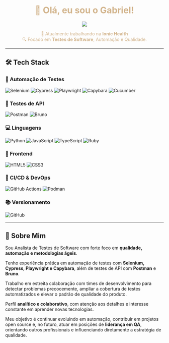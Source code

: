 <h1 align="center" style="color:#D2B48C">👋 Olá, eu sou o Gabriel!</h1>

<p align="center">
  <a href="https://github.com/gabrielucasantos">
    <img src="https://img.shields.io/badge/Software%20Tester%20Analyst-0d1117?style=for-the-badge&logo=github&logoColor=D2B48C" />
  </a>
</p>

<p align="center" style="color:#D2B48C">
  💼 Atualmente trabalhando na <strong>Ionic Health</strong><br/>
  🔍 Focado em <strong>Testes de Software</strong>, Automação e Qualidade.
</p>

---

## 🛠️ Tech Stack

### 🎯 Automação de Testes
![Selenium](https://img.shields.io/badge/Selenium-43B02A?style=for-the-badge&logo=selenium&logoColor=white)
![Cypress](https://img.shields.io/badge/Cypress-17202C?style=for-the-badge&logo=cypress&logoColor=white)
![Playwright](https://img.shields.io/badge/Playwright-2EAD33?style=for-the-badge&logo=playwright&logoColor=white)
![Capybara](https://img.shields.io/badge/Capybara-E9573F?style=for-the-badge&logo&logoColor=white)
![Cucumber](https://img.shields.io/badge/Cucumber-23D96C?style=for-the-badge&logo=cucumber&logoColor=white)

### 🔧 Testes de API
![Postman](https://img.shields.io/badge/Postman-FF6C37?style=for-the-badge&logo=postman&logoColor=white)
![Bruno](https://img.shields.io/badge/Bruno-8A2BE2?style=for-the-badge&logo=bruno&logoColor=white)

### 💻 Linguagens
![Python](https://img.shields.io/badge/Python-3776AB?style=for-the-badge&logo=python&logoColor=white)
![JavaScript](https://img.shields.io/badge/JavaScript-F7DF1E?style=for-the-badge&logo=javascript&logoColor=black)
![TypeScript](https://img.shields.io/badge/TypeScript-3178C6?style=for-the-badge&logo=typescript&logoColor=white)
![Ruby](https://img.shields.io/badge/Ruby-CC342D?style=for-the-badge&logo=ruby&logoColor=white)

### 🎨 Frontend
![HTML5](https://img.shields.io/badge/HTML5-E34F26?style=for-the-badge&logo=html5&logoColor=white)
![CSS3](https://img.shields.io/badge/CSS3-1572B6?style=for-the-badge&logo=css3&logoColor=white)

### 🚀 CI/CD & DevOps
![GitHub Actions](https://img.shields.io/badge/GitHub%20Actions-2088FF?style=for-the-badge&logo=github-actions&logoColor=white)
![Podman](https://img.shields.io/badge/Podman-892CA0?style=for-the-badge&logo=podman&logoColor=white)

### 📚 Versionamento
![GitHub](https://img.shields.io/badge/GitHub-181717?style=for-the-badge&logo=github&logoColor=white)

---

## 🚀 Sobre Mim
Sou Analista de Testes de Software com forte foco em **qualidade, automação e metodologias ágeis**.

Tenho experiência prática em automação de testes com **Selenium, Cypress, Playwright e Capybara**, além de testes de API com **Postman** e **Bruno**.  

Trabalho em estreita colaboração com times de desenvolvimento para detectar problemas precocemente, ampliar a cobertura de testes automatizados e elevar o padrão de qualidade do produto.  

Perfil **analítico e colaborativo**, com atenção aos detalhes e interesse constante em aprender novas tecnologias. 

Meu objetivo é continuar evoluindo em automação, contribuir em projetos open source e, no futuro, atuar em posições de **liderança em QA**, orientando outros profissionais e influenciando diretamente a estratégia de qualidade.
